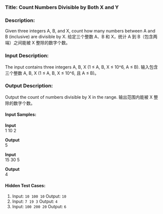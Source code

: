 
### Title: Count Numbers Divisible by Both X and Y
### Description:
Given three integers A, B, and X, count how many numbers between A and B (inclusive) are divisible by X.
给定三个整数 A、B 和 X，统计 A 到 B（包含两端）之间能被 X 整除的数字个数。

### Input Description:
The input contains three integers A, B, X (1 ≤ A, B, X ≤ 10^6, A ≤ B).
输入包含三个整数 A, B, X (1 ≤ A, B, X ≤ 10^6, 且 A ≤ B)。

### Output Description:
Output the count of numbers divisible by X in the range.
输出范围内能被 X 整除的数字个数。

#### Input Samples:
**Input**  
1 10 2  

**Output**  
5  

**Input**  
15 30 5  

**Output**  
4  
#### Hidden Test Cases:
1. Input: `10 100 10` Output: `10`
2. Input: `7 19 3` Output: `4`
3. Input: `100 200 20` Output: `6`
